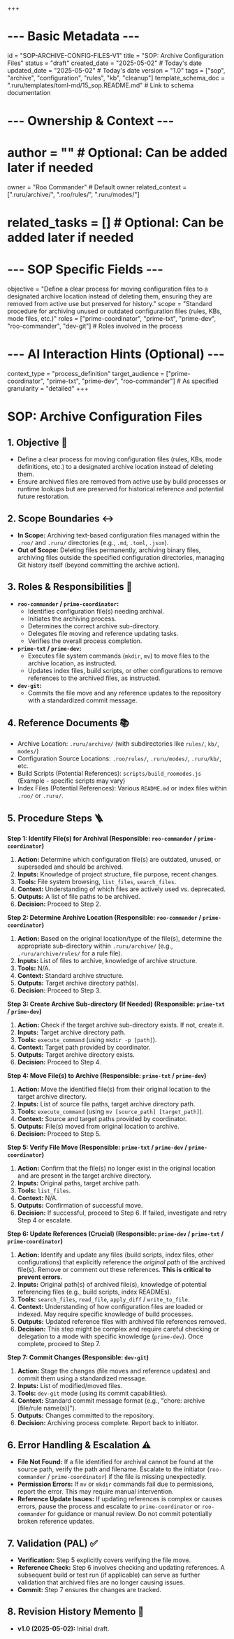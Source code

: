 +++
# --- Basic Metadata ---
id = "SOP-ARCHIVE-CONFIG-FILES-V1"
title = "SOP: Archive Configuration Files"
status = "draft"
created_date = "2025-05-02" # Today's date
updated_date = "2025-05-02" # Today's date
version = "1.0"
tags = ["sop", "archive", "configuration", "rules", "kb", "cleanup"]
template_schema_doc = ".ruru/templates/toml-md/15_sop.README.md" # Link to schema documentation

# --- Ownership & Context ---
# author = "" # Optional: Can be added later if needed
owner = "Roo Commander" # Default owner
related_context = [".ruru/archive/", ".roo/rules/", ".ruru/modes/"]
# related_tasks = [] # Optional: Can be added later if needed

# --- SOP Specific Fields ---
objective = "Define a clear process for moving configuration files to a designated archive location instead of deleting them, ensuring they are removed from active use but preserved for history."
scope = "Standard procedure for archiving unused or outdated configuration files (rules, KBs, mode files, etc.)"
roles = ["prime-coordinator", "prime-txt", "prime-dev", "roo-commander", "dev-git"] # Roles involved in the process

# --- AI Interaction Hints (Optional) ---
context_type = "process_definition"
target_audience = ["prime-coordinator", "prime-txt", "prime-dev", "roo-commander"] # As specified
granularity = "detailed"
+++

# SOP: Archive Configuration Files

## 1. Objective 🎯

*   Define a clear process for moving configuration files (rules, KBs, mode definitions, etc.) to a designated archive location instead of deleting them.
*   Ensure archived files are removed from active use by build processes or runtime lookups but are preserved for historical reference and potential future restoration.

## 2. Scope Boundaries ↔️

*   **In Scope:** Archiving text-based configuration files managed within the `.roo/` and `.ruru/` directories (e.g., `.md`, `.toml`, `.json`).
*   **Out of Scope:** Deleting files permanently, archiving binary files, archiving files outside the specified configuration directories, managing Git history itself (beyond committing the archive action).

## 3. Roles & Responsibilities 👤

*   **`roo-commander` / `prime-coordinator`:**
    *   Identifies configuration file(s) needing archival.
    *   Initiates the archiving process.
    *   Determines the correct archive sub-directory.
    *   Delegates file moving and reference updating tasks.
    *   Verifies the overall process completion.
*   **`prime-txt` / `prime-dev`:**
    *   Executes file system commands (`mkdir`, `mv`) to move files to the archive location, as instructed.
    *   Updates index files, build scripts, or other configurations to remove references to the archived files, as instructed.
*   **`dev-git`:**
    *   Commits the file move and any reference updates to the repository with a standardized commit message.

## 4. Reference Documents 📚

*   Archive Location: `.ruru/archive/` (with subdirectories like `rules/`, `kb/`, `modes/`)
*   Configuration Source Locations: `.roo/rules/`, `.ruru/modes/`, `.ruru/kb/`, etc.
*   Build Scripts (Potential References): `scripts/build_roomodes.js` (Example - specific scripts may vary)
*   Index Files (Potential References): Various `README.md` or index files within `.roo/` or `.ruru/`.

## 5. Procedure Steps 🪜

**Step 1: Identify File(s) for Archival (Responsible: `roo-commander` / `prime-coordinator`)**
1.  **Action:** Determine which configuration file(s) are outdated, unused, or superseded and should be archived.
2.  **Inputs:** Knowledge of project structure, file purpose, recent changes.
3.  **Tools:** File system browsing, `list_files`, `search_files`.
4.  **Context:** Understanding of which files are actively used vs. deprecated.
5.  **Outputs:** A list of file paths to be archived.
6.  **Decision:** Proceed to Step 2.

**Step 2: Determine Archive Location (Responsible: `roo-commander` / `prime-coordinator`)**
1.  **Action:** Based on the original location/type of the file(s), determine the appropriate sub-directory within `.ruru/archive/` (e.g., `.ruru/archive/rules/` for a rule file).
2.  **Inputs:** List of files to archive, knowledge of archive structure.
3.  **Tools:** N/A.
4.  **Context:** Standard archive structure.
5.  **Outputs:** Target archive directory path(s).
6.  **Decision:** Proceed to Step 3.

**Step 3: Create Archive Sub-directory (If Needed) (Responsible: `prime-txt` / `prime-dev`)**
1.  **Action:** Check if the target archive sub-directory exists. If not, create it.
2.  **Inputs:** Target archive directory path.
3.  **Tools:** `execute_command` (using `mkdir -p [path]`).
4.  **Context:** Target path provided by coordinator.
5.  **Outputs:** Target archive directory exists.
6.  **Decision:** Proceed to Step 4.

**Step 4: Move File(s) to Archive (Responsible: `prime-txt` / `prime-dev`)**
1.  **Action:** Move the identified file(s) from their original location to the target archive directory.
2.  **Inputs:** List of source file paths, target archive directory path.
3.  **Tools:** `execute_command` (using `mv [source_path] [target_path]`).
4.  **Context:** Source and target paths provided by coordinator.
5.  **Outputs:** File(s) moved from original location to archive.
6.  **Decision:** Proceed to Step 5.

**Step 5: Verify File Move (Responsible: `prime-txt` / `prime-dev` / `prime-coordinator`)**
1.  **Action:** Confirm that the file(s) no longer exist in the original location and are present in the target archive directory.
2.  **Inputs:** Original paths, target archive path.
3.  **Tools:** `list_files`.
4.  **Context:** N/A.
5.  **Outputs:** Confirmation of successful move.
6.  **Decision:** If successful, proceed to Step 6. If failed, investigate and retry Step 4 or escalate.

**Step 6: Update References (Crucial) (Responsible: `prime-dev` / `prime-txt` / `prime-coordinator`)**
1.  **Action:** Identify and update any files (build scripts, index files, other configurations) that explicitly reference the *original path* of the archived file(s). Remove or comment out these references. **This is critical to prevent errors.**
2.  **Inputs:** Original path(s) of archived file(s), knowledge of potential referencing files (e.g., build scripts, index READMEs).
3.  **Tools:** `search_files`, `read_file`, `apply_diff` / `write_to_file`.
4.  **Context:** Understanding of how configuration files are loaded or indexed. May require specific knowledge of build processes.
5.  **Outputs:** Updated reference files with archived file references removed.
6.  **Decision:** This step might be complex and require careful checking or delegation to a mode with specific knowledge (`prime-dev`). Once complete, proceed to Step 7.

**Step 7: Commit Changes (Responsible: `dev-git`)**
1.  **Action:** Stage the changes (file moves and reference updates) and commit them using a standardized message.
2.  **Inputs:** List of modified/moved files.
3.  **Tools:** `dev-git` mode (using its commit capabilities).
4.  **Context:** Standard commit message format (e.g., "chore: archive [file/rule name(s)]").
5.  **Outputs:** Changes committed to the repository.
6.  **Decision:** Archiving process complete. Report back to initiator.

## 6. Error Handling & Escalation ⚠️

*   **File Not Found:** If a file identified for archival cannot be found at the source path, verify the path and filename. Escalate to the initiator (`roo-commander` / `prime-coordinator`) if the file is missing unexpectedly.
*   **Permission Errors:** If `mv` or `mkdir` commands fail due to permissions, report the error. This may require manual intervention.
*   **Reference Update Issues:** If updating references is complex or causes errors, pause the process and escalate to `prime-coordinator` or `roo-commander` for guidance or manual review. Do not commit potentially broken reference updates.

## 7. Validation (PAL) ✅

*   **Verification:** Step 5 explicitly covers verifying the file move.
*   **Reference Check:** Step 6 involves checking and updating references. A subsequent build or test run (if applicable) can serve as further validation that archived files are no longer causing issues.
*   **Commit:** Step 7 ensures the changes are tracked.

## 8. Revision History Memento 📜

*   **v1.0 (2025-05-02):** Initial draft.
